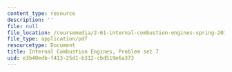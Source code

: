 ```yaml
---
content_type: resource
description: ''
file: null
file_location: /coursemedia/2-61-internal-combustion-engines-spring-2017/e3b40edbf41325d1b312cbd519e6a373_MIT2_61S17_ps7.pdf
file_type: application/pdf
resourcetype: Document
title: Internal Combustion Engines, Problem set 7
uid: e3b40edb-f413-25d1-b312-cbd519e6a373
---
```

